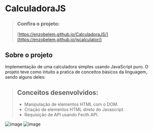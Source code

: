 # CalculadoraJS

> ### Confira o projeto:
> [https://enzobelem.github.io/CalculadoraJS/](https://enzobelem.github.io/jscalculator/)

## Sobre o projeto
Implementação de uma calculadora simples usando JavaScript puro. O projeto teve como intuito a pratica de conceitos básicos da linguagem, sendo alguns deles:
> ## Conceitos desenvolvidos:
> * Manipulação de elementos HTML com o DOM.
> * Criação de elementos HTML direto do Javascript.
> * Requisição de API usando Fecth API.

![image](https://user-images.githubusercontent.com/99738653/195941855-602185fd-c34f-47ea-a050-c803709984ed.png) ![image](https://user-images.githubusercontent.com/99738653/195942091-54ae981d-c3b9-4dd8-a9a4-c2c15607aeb4.png) 
